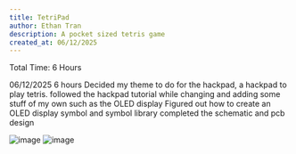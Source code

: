 ```yaml
---
title: TetriPad
author: Ethan Tran
description: A pocket sized tetris game
created_at: 06/12/2025
---
```


Total Time: 6 Hours

06/12/2025
6 hours
Decided my theme to do for the hackpad, a hackpad to play tetris.
followed the hackpad tutorial while changing and adding some stuff of my own such as the OLED display
Figured out how to create an OLED display symbol and symbol library
completed the schematic and pcb design


![image](https://github.com/user-attachments/assets/f5a551ed-42e2-4dfa-808c-06fb309a74c2)
![image](https://github.com/user-attachments/assets/fcecf674-0fcf-4547-86d9-4f4840f6b4c2)
